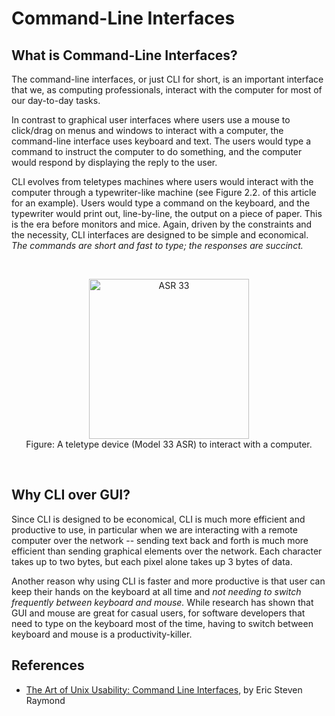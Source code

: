# Command-Line Interfaces

## What is Command-Line Interfaces?

The command-line interfaces, or just CLI for short, is an important 
interface that we, as computing professionals, interact with 
the computer for most of our day-to-day tasks.

In contrast to graphical user interfaces where users use a mouse to
click/drag on menus and windows to interact with a computer, the
command-line interface uses keyboard and text.  The users would type
a command to instruct the computer to do something, and the computer
would respond by displaying the reply to the user.

CLI evolves from teletypes machines where users would interact with
the computer through a typewriter-like machine (see Figure 2.2. of
this article for an example).  Users would type a command on the 
keyboard, and the typewriter would print out, line-by-line, the output
on a piece of paper.  This is the era before monitors and mice. 
Again, driven by the constraints and the necessity, CLI interfaces
are designed to be simple and economical.  _The commands are short and
fast to type; the responses are succinct._

<br><div align="center">
<a title="Bubba73 (Jud McCranie) / CC BY-SA (https://creativecommons.org/licenses/by-sa/3.0)" href="https://commons.wikimedia.org/wiki/File:ASR_33.jpg"><img width="256" alt="ASR 33" src="https://upload.wikimedia.org/wikipedia/commons/thumb/1/18/ASR_33.jpg/256px-ASR_33.jpg"></a>
<br>Figure: A teletype device (Model 33 ASR) to interact with a computer.
</div><br>

## Why CLI over GUI?

Since CLI is designed to be economical, CLI is much more efficient
and productive to use, in particular when we are interacting with
a remote computer over the network -- sending text back and forth
is much more efficient than sending graphical elements over the
network.  Each character takes up to two bytes, but each pixel alone
takes up 3 bytes of data.

Another reason why using CLI is faster and more productive is that
user can keep their hands on the keyboard at all time and _not
needing to switch frequently between keyboard and mouse._  While
research has shown that GUI and mouse are great for casual users,
for software developers that need to type on the keyboard most of
the time, having to switch between keyboard and mouse is a
productivity-killer.

## References
- [The Art of Unix Usability: Command Line Interfaces](http://www.catb.org/~esr/writings/taouu/taouu.html#id3017631), by Eric Steven Raymond
